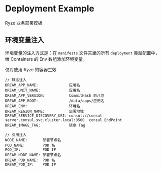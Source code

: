 # Deployment Example

Ryze 业务部署模板

## 环境变量注入

环境变量的注入方式是：在 `manifests` 文件夹里的所有 `deployment` 类型配置中，给 Containers 的 Env 数组添加环境变量。

仅对使用 Ryze 的容器生效

```text
// 静态注入
DREAM_APP_NAME:              应用名
DREAM_UNIT_NAME:             应用名
DREAM_APP_VERSION:           CommitHash 前八位
DREAM_APP_ROOT:              /data/apps/应用名
DREAM_ENV:                   环境名
DREAM_REGION_NAME:           部署地域
DREAM_SERVICE_DISCOVERY_URI: consul://consul-server.consul.svc.cluster.local:8500  consul EndPoint
DREAM_IMAGE_TAG:             镜像 Tag

// 引用注入
NODE_NAME:       部署节点名
POD_NAME:        POD 名
POD_IP:          POD IP
DREAM_NODE_NAME: 部署节点名
DREAM_POD_NAME:  POD 名
DREAM_POD_IP:    POD IP
```
